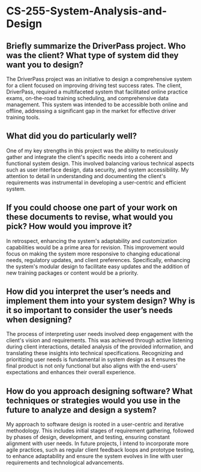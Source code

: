 # CS-255-System-Analysis-and-Design

## Briefly summarize the DriverPass project. Who was the client? What type of system did they want you to design?
The DriverPass project was an initiative to design a comprehensive system for a client focused on improving driving test success rates. The client, DriverPass, required a multifaceted system that facilitated online practice exams, on-the-road training scheduling, and comprehensive data management. This system was intended to be accessible both online and offline, addressing a significant gap in the market for effective driver training tools.

## What did you do particularly well?
One of my key strengths in this project was the ability to meticulously gather and integrate the client's specific needs into a coherent and functional system design. This involved balancing various technical aspects such as user interface design, data security, and system accessibility. My attention to detail in understanding and documenting the client's requirements was instrumental in developing a user-centric and efficient system.

## If you could choose one part of your work on these documents to revise, what would you pick? How would you improve it?
In retrospect, enhancing the system's adaptability and customization capabilities would be a prime area for revision. This improvement would focus on making the system more responsive to changing educational needs, regulatory updates, and client preferences. Specifically, enhancing the system's modular design to facilitate easy updates and the addition of new training packages or content would be a priority.

## How did you interpret the user’s needs and implement them into your system design? Why is it so important to consider the user’s needs when designing?
The process of interpreting user needs involved deep engagement with the client's vision and requirements. This was achieved through active listening during client interactions, detailed analysis of the provided information, and translating these insights into technical specifications. Recognizing and prioritizing user needs is fundamental in system design as it ensures the final product is not only functional but also aligns with the end-users' expectations and enhances their overall experience.

## How do you approach designing software? What techniques or strategies would you use in the future to analyze and design a system?
My approach to software design is rooted in a user-centric and iterative methodology. This includes initial stages of requirement gathering, followed by phases of design, development, and testing, ensuring constant alignment with user needs. In future projects, I intend to incorporate more agile practices, such as regular client feedback loops and prototype testing, to enhance adaptability and ensure the system evolves in line with user requirements and technological advancements.

